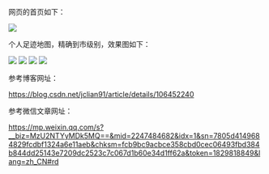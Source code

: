 网页的首页如下：

![](https://raw.githubusercontent.com/percent4/personal_travel_map/dev_20200603/%E7%BD%91%E9%A1%B5%E9%A6%96%E9%A1%B5.png)

个人足迹地图，精确到市级别，效果图如下：

![](https://raw.githubusercontent.com/percent4/personal_travel_map/master/%E4%B8%AA%E4%BA%BA%E8%B6%B3%E8%BF%B9_%E4%B8%AD%E5%9B%BD.png)
![](https://raw.githubusercontent.com/percent4/personal_travel_map/master/%E4%B8%AA%E4%BA%BA%E8%B6%B3%E8%BF%B9%E5%9C%B0%E5%9B%BE_%E6%B1%9F%E8%8B%8F.png)
![](https://raw.githubusercontent.com/percent4/personal_travel_map/master/%E4%B8%AA%E4%BA%BA%E8%B6%B3%E8%BF%B9%E5%9C%B0%E5%9B%BE_%E6%B5%99%E6%B1%9F.png)
![](https://raw.githubusercontent.com/percent4/personal_travel_map/master/%E4%B8%AA%E4%BA%BA%E8%B6%B3%E8%BF%B9%E5%9C%B0%E5%9B%BE_%E6%B5%B7%E5%8D%97.png)


参考博客网址：

https://blog.csdn.net/jclian91/article/details/106452240

参考微信文章网址：

https://mp.weixin.qq.com/s?__biz=MzU2NTYyMDk5MQ==&mid=2247484682&idx=1&sn=7805d4149684829fcdbf1324a6e11aeb&chksm=fcb9bc9acbce358cbd0cec06493fbd384b844dd25143e7209dc2523c7c067d1b60e34d1ff62a&token=1829818849&lang=zh_CN#rd